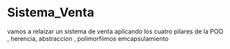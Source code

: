 # Sistema_Venta
 vamos a relaizar un sistema de venta aplicando los cuatro pilares de la POO , herencia, abstraccion , polimorfiimos emcapsulamiento
